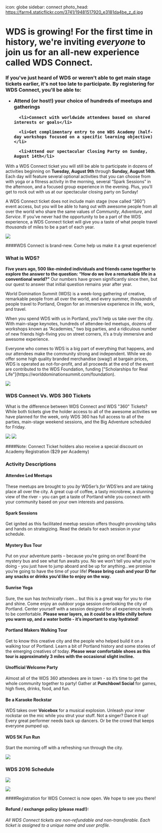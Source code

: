 icon: globe
sidebar: connect
photo_head: https://farm4.staticflickr.com/3741/19481517920_e3181da4be_z_d.jpg

# WDS is growing! For the first time in history, we're inviting _everyone_ to join us for an all-new experience called WDS Connect.

<p align="center"><div class="zig-zags_blue"></div></p>
<h3 class="sub-karla">If you've just heard of WDS or weren't able to get main stage tickets earlier, it's not too late to participate. By registering for WDS Connect, you'll be able to:

<ul>
      <li>Attend (or host!) your choice of hundreds of meetups and gatherings</li>
      
      <li>Connect with worldwide attendees based on shared interests or goals</li>

      <li>Get complimentary entry to one WDS Academy (half-day workshops focused on a specific learning objective)</li>

      <li>Attend our spectacular Closing Party on Sunday, August 14th</li>
</ul></h3>



<p>With a WDS Connect ticket you will still be able to participate in dozens of activities beginning on <b>Tuesday, August 9th </b>through <b>Sunday, August 14th</b>. Each day will feature several optional activities that you can choose from with yoga or a fitness activity in the morning, several “Spark Sessions” in the afternoon, and a focused group experience in the evening. Plus, you’ll get to rock out with us at our spectacular closing party on Sunday!</p>

<p>A WDS Connect ticket does not include main stage (now called “360”) event access, but you will be able to hang out with awesome people from all over the world who share the same values of <em>Community</em>, <em>Adventure</em>, and <em>Service</em>. If you’ve never had the opportunity to be a part of the WDS experience, a WDS Connect ticket will give you a taste of what people travel <em>thousands</em> of miles to be a part of each year.</p>

![](https://c8.staticflickr.com/8/7735/28092418055_f02b98820b_o.jpg)


<script type="text/javascript" src="https://js.stripe.com/v2/"></script>

####WDS Connect is brand-new. Come help us make it a great experience!

<p align="center"><div class="connect-purchase-area"></div></p>


<p align="center"><div class="zig-zags_blue"></div></p>

### What is WDS?

<p><b>Five years ago, 500 like-minded individuals and friends came together to explore the answer to the question: “How do we live a remarkable life in a conventional world?"</b> Our numbers have grown significantly since then, but our quest to answer that initial question remains year after year.</p>

<p>World Domination Summit (WDS) is a week-long gathering of creative, remarkable people from all over the world, and every summer, <em>thousands</em> of people travel to Portland, Oregon for an immersive experience in life, work, and travel.</p>

<p>When you spend WDS with us in Portland, you’ll help us take over the city. With main-stage keynotes, hundreds of attendee-led meetups, dozens of workshops known as “Academies,” two big parties, and a ridiculous number of new friends high-fiving you on street corners, it’s a truly immersive and awesome experience.</p>

<p>Everyone who comes to WDS is a big part of everything that happens, and our attendees make the community strong and independent. While we do offer some high quality branded merchandise (swag!) at bargain prices, WDS is operated as not-for-profit, and all proceeds at the end of the event are contributed to the WDS Foundation, funding ["Scholarships for Real Life"](https://worlddominationsummit.com/foundation).</p>


![](https://c8.staticflickr.com/8/7524/28092469135_d594c4c421_o.jpg)

<p align="center"><div class="zig-zags_blue"></div></p>

### WDS Connect Vs. WDS 360 Tickets


What is the difference between WDS Connect and WDS "360" Tickets? While both tickets give the holder access to all of the awesome activities we have planned for the week, only WDS 360 has full access to all of the parties, main-stage weekend sessions, and the Big Adventure scheduled for Friday.   

![](/images/connect/comparison.png)
![](https://c2.staticflickr.com/8/7276/27543432064_a9c4d6d10a_o.png)

####Note: Connect Ticket holders also receive a special discount on Academy Registration ($29 per Academy)

<p align="center"><div class="connect-purchase-area"></div></p>

<p align="center"><div class="zig-zags_blue"></div></p>



### Activity Descriptions 

#### Attendee Led Meetups 
<p>These meetups are brought to you <em>by</em> WDSer’s <em>for</em> WDS’ers and are taking place all over the city. A great cup of coffee, a tasty microbrew, a stunning view of the river - you can get a taste of Portland while you connect with your community based on your own interests and passions.</p>

#### Spark Sessions
<p>Get ignited as this facilitated meetup session offers thought-provoking talks and hands on strategizing. Read the details for each session in your schedule.</p>

#### Mystery Bus Tour
<p>Put on your adventure pants – because you’re going on one! Board the mystery bus and see what fun awaits you. No we won’t tell you what you’re doing - you just have to jump aboard and be up for anything...we promise you’re going to have the time of your life! <b>Please bring cash and your ID for any snacks or drinks you’d like to enjoy on the way.</b></p>

#### Sunrise Yoga
<p>Sure, the sun has <em>technically</em> risen… but this is a great way for you to rise and shine. Come enjoy an outdoor yoga session overlooking the city of Portland. Center yourself with a session designed for all experience levels to be comfortable. <b>Please wear layers, as it could be a little chilly before you warm up, and a water bottle - it’s important to stay hydrated!</b></p>

#### Portland Makers Walking Tour
<p>Get to know this creative city and the people who helped build it on a walking tour of Portland. Learn a bit of Portland history and some stories of the emerging creatives of today. <b>Please wear comfortable shoes as this tour is approximately 3 miles with the occasional slight incline.</b></p>

#### Unofficial Welcome Party
<p>Almost all of the WDS 360 attendees are in town - so it’s time to get the whole community together to party! Gather at <b>Punchbowl Social</b> for games, high fives, drinks, food, and fun.</p>

#### Be a Karaoke Rockstar
<p>WDS takes over <b>Voicebox</b> for a musical explosion. Unleash your inner rockstar on the mic while you strut your stuff. Not a singer? Dance it up! Every great performer needs back up dancers. Or be the crowd that keeps everyone pumped up.</p>

#### WDS 5K Fun Run
<p>Start the morning off with a refreshing run through the city.</p>


![](https://c2.staticflickr.com/8/7324/28081036591_82a9168acb_o.png)


### WDS 2016 Schedule


![](/images/connect/schedule.png)

![](https://c2.staticflickr.com/8/7464/28159503065_ebefdfdd58_o.png)


####Registration for WDS Connect is now open. We hope to see you there!

<p align="center"><div class="connect-purchase-area"></div></p>


#### Refund / exchange policy (please read!):

_All WDS Connect tickets are non-refundable and non-transferable. Each ticket is assigned to a unique name and user profile._


